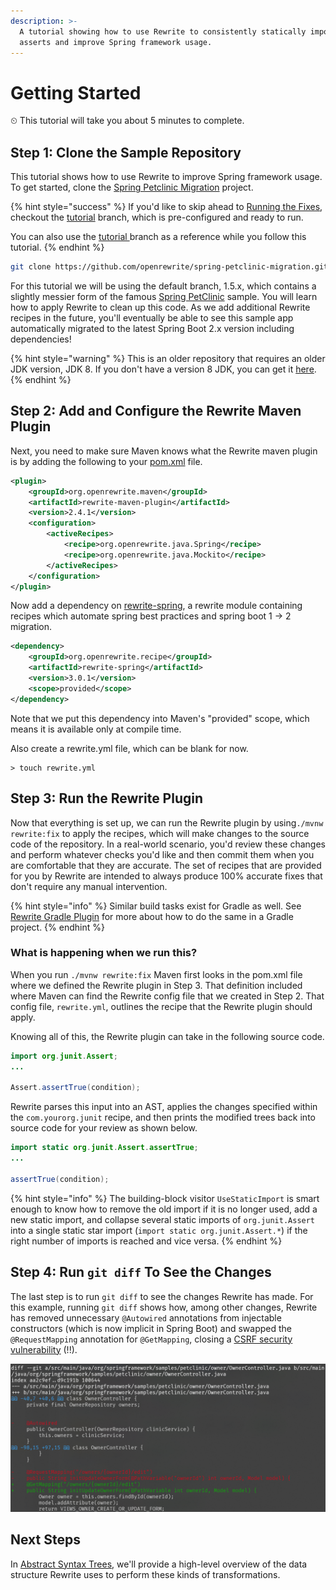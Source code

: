 ```yaml
---
description: >-
  A tutorial showing how to use Rewrite to consistently statically import JUnit
  asserts and improve Spring framework usage.
---
```


# Getting Started

⏲ This tutorial will take you about 5 minutes to complete.

## Step 1: Clone the Sample Repository

This tutorial shows how to use Rewrite to improve Spring framework usage. To get started, clone the [Spring Petclinic Migration](https://github.com/openrewrite/spring-petclinic-migration) project.

{% hint style="success" %}
If you'd like to skip ahead to [Running the Fixes](https://github.com/openrewrite/spring-petclinic-migration#running-the-fixes), checkout the [tutorial](https://github.com/openrewrite/spring-petclinic-migration/tree/tutorial) branch, which is pre-configured and ready to run.

You can also use the [tutorial ](https://github.com/openrewrite/spring-petclinic-migration/tree/tutorial)branch as a reference while you follow this tutorial.
{% endhint %}

```bash
git clone https://github.com/openrewrite/spring-petclinic-migration.git
```

For this tutorial we will be using the default branch, 1.5.x, which contains a slightly messier form of the famous [Spring PetClinic](https://github.com/spring-projects/spring-petclinic) sample. You will learn how to apply Rewrite to clean up this code. As we add additional Rewrite recipes in the future, you'll eventually be able to see this sample app automatically migrated to the latest Spring Boot 2.x version including dependencies!

{% hint style="warning" %}
This is an older repository that requires an older JDK version, JDK 8. If you don't have a version 8 JDK, you can get it [here](https://adoptopenjdk.net/?variant=openjdk8&jvmVariant=hotspot).
{% endhint %}

## Step 2: Add and Configure the Rewrite Maven Plugin

Next, you need to make sure Maven knows what the Rewrite maven plugin is by adding the following to your [pom.xml](https://github.com/openrewrite/spring-petclinic-migration/blob/1.5.x/pom.xml) file.

```xml
<plugin>
    <groupId>org.openrewrite.maven</groupId>
    <artifactId>rewrite-maven-plugin</artifactId>
    <version>2.4.1</version>
    <configuration>
        <activeRecipes>
            <recipe>org.openrewrite.java.Spring</recipe>
            <recipe>org.openrewrite.java.Mockito</recipe>
        </activeRecipes>
    </configuration>
</plugin>
```

Now add a dependency on [rewrite-spring](https://github.com/openrewrite/rewrite-spring), a rewrite module containing recipes which automate spring best practices and spring boot 1 -&gt; 2 migration.

```xml
<dependency>
    <groupId>org.openrewrite.recipe</groupId>
    <artifactId>rewrite-spring</artifactId>
    <version>3.0.1</version>
    <scope>provided</scope>
</dependency>
```

Note that we put this dependency into Maven's "provided" scope, which means it is available only at compile time.

Also create a rewrite.yml file, which can be blank for now.

```text
> touch rewrite.yml
```

## Step 3: Run the Rewrite Plugin

Now that everything is set up, we can run the Rewrite plugin by using`./mvnw rewrite:fix` to apply the recipes, which will make changes to the source code of the repository. In a real-world scenario, you'd review these changes and perform whatever checks you'd like and then commit them when you are comfortable that they are accurate. The set of recipes that are provided for you by Rewrite are intended to always produce 100% accurate fixes that don't require any manual intervention.

{% hint style="info" %}
Similar build tasks exist for Gradle as well. See [Rewrite Gradle Plugin](configuring/rewrite-gradle-plugin.md) for more about how to do the same in a Gradle project.
{% endhint %}

### What is happening when we run this?

When you run `./mvnw rewrite:fix` Maven first looks in the pom.xml file where we defined the Rewrite plugin in Step 3. That definition included where Maven can find the Rewrite config file that we created in Step 2. That config file, `rewrite.yml`, outlines the recipe that the Rewrite plugin should apply.

Knowing all of this, the Rewrite plugin can take in the following source code.

```java
import org.junit.Assert;
...

Assert.assertTrue(condition);
```

Rewrite parses this input into an AST, applies the changes specified within the `com.yourorg.junit` recipe, and then prints the modified trees back into source code for your review as shown below.

```java
import static org.junit.Assert.assertTrue;
...

assertTrue(condition);
```

{% hint style="info" %}
The building-block visitor `UseStaticImport` is smart enough to know how to remove the old import if it is no longer used, add a new static import, and collapse several static imports of `org.junit.Assert` into a single static star import \(`import static org.junit.Assert.*`\) if the right number of imports is reached and vice versa.
{% endhint %}

## Step 4: Run `git diff` To See the Changes

The last step is to run `git diff` to see the changes Rewrite has made. For this example, running `git diff` shows how, among other changes, Rewrite has removed unnecessary `@Autowired` annotations from injectable constructors \(which is now implicit in Spring Boot\) and swapped the `@RequestMapping` annotation for `@GetMapping`, closing a [CSRF security vulnerability](https://find-sec-bugs.github.io/bugs.htm#SPRING_ENDPOINT) \(!!\).

![Git diff showing removal of unnecessary @Autowired and migration of @RequestMapping](.gitbook/assets/image%20%281%29.png)

## Next Steps

In [Abstract Syntax Trees](v1beta/abstract-syntax-trees.md), we'll provide a high-level overview of the data structure Rewrite uses to perform these kinds of transformations.

